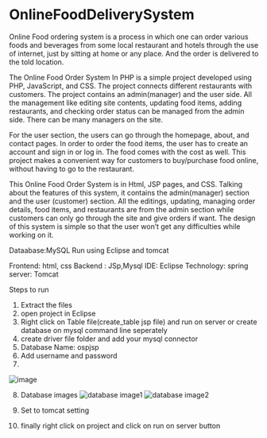 # OnlineFoodDeliverySystem

Online Food ordering system is a process in which one can order various foods and beverages from some local restaurant and hotels through the use of internet, just by sitting at home or any place. And the order is delivered to the told location.

The Online Food Order System In PHP is a simple project developed using PHP, JavaScript, and CSS. The project connects different restaurants with customers. The project contains an admin(manager) and the user side. All the management like editing site contents, updating food items, adding restaurants, and checking order status can be managed from the admin side. There can be many managers on the site.

For the user section, the users can go through the homepage, about, and contact pages. In order to order the food items, the user has to create an account and sign in or log in. The food comes with the cost as well. This project makes a convenient way for customers to buy/purchase food online, without having to go to the restaurant.

This Online Food Order System is in Html, JSP pages, and CSS. Talking about the features of this system, it contains the admin(manager) section and the user (customer) section. All the editings, updating, managing order details, food items, and restaurants are from the admin section while customers can only go through the site and give orders if want. The design of this system is simple so that the user won’t get any difficulties while working on it.

Dataabase:MySQL
Run using Eclipse and tomcat

Frontend: html, css
Backend : JSp,Mysql
IDE: Eclipse
Technology: spring
server: Tomcat



Steps to run
1. Extract the files
2. open project in Eclipse
3. Right click on Table file(create_table jsp file) and run on server or create database on mysql command line seperately
4. create driver file folder and add your mysql connector
6. Database Name: ospjsp
7. Add username and password
8. 
![image](https://github.com/rashmishingate1/OnlineFoodDeliverySystem/assets/93911290/0d113c69-ab6b-4a4e-b1f4-08398905e4bd)

8. Database images
![database image1](https://github.com/rashmishingate1/OnlineFoodDeliverySystem/assets/93911290/ebe009d6-9454-4905-8c92-d943e188a6e9)
![database image2](https://github.com/rashmishingate1/OnlineFoodDeliverySystem/assets/93911290/4c702dbe-f83d-4d6b-b3b6-1eb4a355b9d3)

9. Set to tomcat setting
10. finally right click on project and click on run on server button
